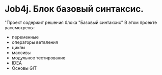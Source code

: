 # Job4j. Блок базовый синтаксис.

"Проект содержит решения блока "Базовый синтаксис"
В этом проекте рассмотрены:
- переменные
- операторы ветвления
- циклы
- массивы
- модульное тестирование
- IDEA
- Основы GIT